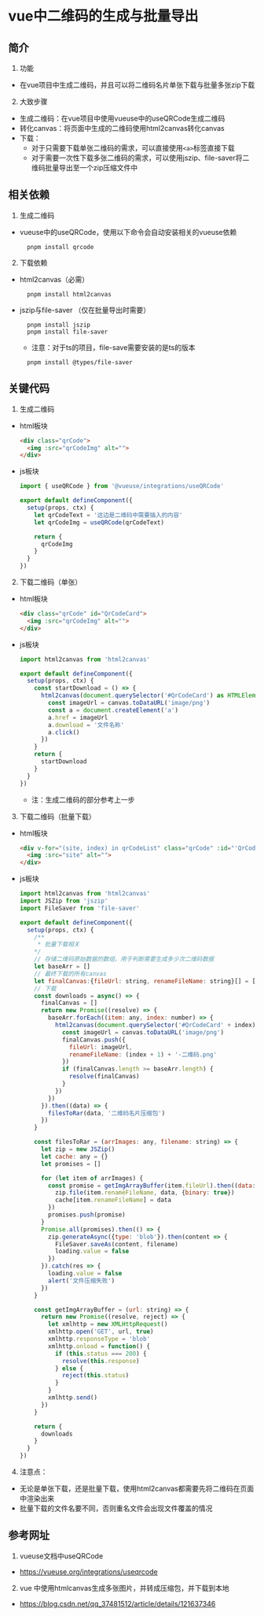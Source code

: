 # vue中二维码的生成与批量导出
## 简介
1. 功能
  * 在vue项目中生成二维码，并且可以将二维码名片单张下载与批量多张zip下载
2. 大致步骤
  * 生成二维码：在vue项目中使用vueuse中的useQRCode生成二维码
  * 转化canvas：将页面中生成的二维码使用html2canvas转化canvas
  * 下载：
    * 对于只需要下载单张二维码的需求，可以直接使用```<a>```标签直接下载
    * 对于需要一次性下载多张二维码的需求，可以使用jszip、file-saver将二维码批量导出至一个zip压缩文件中
## 相关依赖
1. 生成二维码
  * vueuse中的useQRCode，使用以下命令会自动安装相关的vueuse依赖
    ```
      pnpm install qrcode 
    ```
2. 下载依赖
  * html2canvas（必需）
    ```
      pnpm install html2canvas
    ```
  * jszip与file-saver （仅在批量导出时需要）
    ```
      pnpm install jszip
      pnpm install file-saver
    ```
    * 注意：对于ts的项目，file-save需要安装的是ts的版本
    ```
      pnpm install @types/file-saver
    ```
## 关键代码
1. 生成二维码
  * html板块
    ```html
    <div class="qrCode">
      <img :src="qrCodeImg" alt="">
    </div>
    ```
  * js板块
    ```javascript
    import { useQRCode } from '@vueuse/integrations/useQRCode'

    export default defineComponent({
      setup(props, ctx) {
        let qrCodeText = '这边是二维码中需要插入的内容'       
        let qrCodeImg = useQRCode(qrCodeText)

        return {
          qrCodeImg
        }
      }
    }) 
    ```
2. 下载二维码（单张）
  * html板块
    ```html
    <div class="qrCode" id="QrCodeCard">
      <img :src="qrCodeImg" alt="">
    </div>
    ```
  * js板块
    ```javascript
    import html2canvas from 'html2canvas'

    export default defineComponent({
      setup(props, ctx) {
        const startDownload = () => {
          html2canvas(document.querySelector('#QrCodeCard') as HTMLElement).then(canvas => {
            const imageUrl = canvas.toDataURL('image/png')
            const a = document.createElement('a')
            a.href = imageUrl
            a.download = '文件名称'
            a.click()
          })
        }
        return {
          startDownload
        }
      }
    })
    ```
    * 注：生成二维码的部分参考上一步
3. 下载二维码（批量下载）
  * html板块
    ```html
    <div v-for="(site, index) in qrCodeList" class="qrCode" :id="'QrCodeCard'+index">
      <img :src="site" alt="">
    </div>
    ```
  * js板块
    ```javascript
    import html2canvas from 'html2canvas'
    import JSZip from 'jszip'
    import FileSaver from 'file-saver'
    
    export default defineComponent({
      setup(props, ctx) {
        /**
         * 批量下载相关
        */
        // 存储二维码原始数据的数组，用于判断需要生成多少次二维码数据
        let baseArr = []
        // 最终下载的所有canvas
        let finalCanvas:{fileUrl: string, renameFileName: string}[] = []
        // 下载
        const downloads = async() => {
          finalCanvas = []
          return new Promise((resolve) => {
            baseArr.forEach((item: any, index: number) => {
              html2canvas(document.querySelector('#QrCodeCard' + index) as HTMLElement).then(canvas => {
                const imageUrl = canvas.toDataURL('image/png')
                finalCanvas.push({
                  fileUrl: imageUrl,
                  renameFileName: (index + 1) + '-二维码.png'
                })
                if (finalCanvas.length >= baseArr.length) {
                  resolve(finalCanvas)
                }
              })
            })
          }).then((data) => {
            filesToRar(data, '二维码名片压缩包')
          })
        }

        const filesToRar = (arrImages: any, filename: string) => {
          let zip = new JSZip()
          let cache: any = {}
          let promises = []

          for (let item of arrImages) {
            const promise = getImgArrayBuffer(item.fileUrl).then((data: any) => {
              zip.file(item.renameFileName, data, {binary: true})
              cache[item.renameFileName] = data
            })
            promises.push(promise)
          }
          Promise.all(promises).then(() => {
            zip.generateAsync({type: 'blob'}).then(content => {
              FileSaver.saveAs(content, filename)
              loading.value = false
            })
          }).catch(res => {
            loading.value = false
            alert('文件压缩失败')
          })
        }

        const getImgArrayBuffer = (url: string) => {
          return new Promise((resolve, reject) => {
            let xmlhttp = new XMLHttpRequest()
            xmlhttp.open('GET', url, true)
            xmlhttp.responseType = 'blob'
            xmlhttp.onload = function() {
              if (this.status === 200) {
                resolve(this.response)
              } else {
                reject(this.status)
              }
            }
            xmlhttp.send()
          })
        }

        return {
          downloads
        }
      }
    })
    ```
4. 注意点：
  * 无论是单张下载，还是批量下载，使用html2canvas都需要先将二维码在页面中渲染出来
  * 批量下载的文件名要不同，否则重名文件会出现文件覆盖的情况

## 参考网址
1. vueuse文档中useQRCode
  * https://vueuse.org/integrations/useqrcode
2. vue 中使用htmlcanvas生成多张图片，并转成压缩包，并下载到本地
  * https://blog.csdn.net/qq_37481512/article/details/121637346
